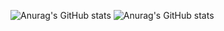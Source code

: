 ![Anurag's GitHub stats](https://github-readme-stats.vercel.app/api?username=kentoooo&count_private=true&theme=synthwave)
![Anurag's GitHub stats](https://github-readme-stats.vercel.app/api/top-langs/?username=kentoooo&theme=synthwave)

